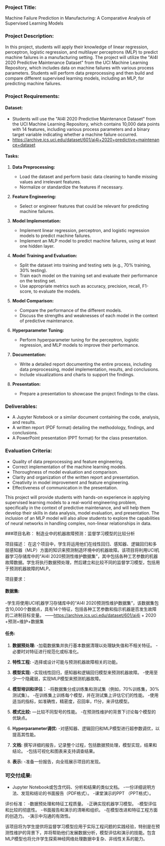 ### Project Title:
Machine Failure Prediction in Manufacturing: A Comparative Analysis of Supervised Learning Models

### Project Description:
In this project, students will apply their knowledge of linear regression, perceptron, logistic regression, and multilayer perceptrons (MLP) to predict machine failures in a manufacturing setting. The project will utilize the "AI4I 2020 Predictive Maintenance Dataset" from the UCI Machine Learning Repository, which includes data on machine failures with various process parameters. Students will perform data preprocessing and then build and compare different supervised learning models, including an MLP, for predicting machine failures.

### Project Requirements:

#### Dataset:
- Students will use the "AI4I 2020 Predictive Maintenance Dataset" from the UCI Machine Learning Repository, which contains 10,000 data points with 14 features, including various process parameters and a binary target variable indicating whether a machine failure occurred.
- https://archive.ics.uci.edu/dataset/601/ai4i+2020+predictive+maintenance+dataset

#### Tasks:
1. **Data Preprocessing:**
   - Load the dataset and perform basic data cleaning to handle missing values and irrelevant features.
   - Normalize or standardize the features if necessary.

2. **Feature Engineering:**
   - Select or engineer features that could be relevant for predicting machine failures.

3. **Model Implementation:**
   - Implement linear regression, perceptron, and logistic regression models to predict machine failures.
   - Implement an MLP model to predict machine failures, using at least one hidden layer.

4. **Model Training and Evaluation:**
   - Split the dataset into training and testing sets (e.g., 70% training, 30% testing).
   - Train each model on the training set and evaluate their performance on the testing set.
   - Use appropriate metrics such as accuracy, precision, recall, F1-score, to evaluate the models.

5. **Model Comparison:**
   - Compare the performance of the different models.
   - Discuss the strengths and weaknesses of each model in the context of predictive maintenance.

6. **Hyperparameter Tuning:**
   - Perform hyperparameter tuning for the perceptron, logistic regression, and MLP models to improve their performance.

7. **Documentation:**
   - Write a detailed report documenting the entire process, including data preprocessing, model implementation, results, and conclusions.
   - Include visualizations and charts to support the findings.

8. **Presentation:**
   - Prepare a presentation to showcase the project findings to the class.

### Deliverables:
- A Jupyter Notebook or a similar document containing the code, analysis, and results.
- A written report (PDF format) detailing the methodology, findings, and conclusions.
- A PowerPoint presentation (PPT format) for the class presentation.

### Evaluation Criteria:
- Quality of data preprocessing and feature engineering.
- Correct implementation of the machine learning models.
- Thoroughness of model evaluation and comparison.
- Clarity and organization of the written report and presentation.
- Creativity in model improvement and feature engineering.
- Effectiveness of communication in the presentation.

This project will provide students with hands-on experience in applying supervised learning models to a real-world engineering problem, specifically in the context of predictive maintenance, and will help them develop their skills in data analysis, model evaluation, and presentation. The inclusion of an MLP model will also allow students to explore the capabilities of neural networks in handling complex, non-linear relationships in data.


###项目名称：
制造业中的机器故障预测：监督学习模型的比较分析

项目描述：
在这个项目中，学生将运用他们在线性回归、感知器、逻辑回归和多层感知器（MLP）方面的知识来预测制造环境中的机器故障。该项目将利用UCI机器学习存储库中的“AI4I 2020预测性维护数据集”，其中包括各种工艺参数的机器故障数据。学生将执行数据预处理，然后建立和比较不同的监督学习模型，包括用于预测机器故障的MLP。

项目要求：

#### 数据集:
-学生将使用UCI机器学习存储库中的“AI4I 2020预测性维护数据集”，该数据集包含10,000个数据点，具有14个特征，包括各种工艺参数和指示机器是否发生故障的二进制目标变量。
——https://archive.ics.uci.edu/dataset/601/ai4i + 2020 +预测+维护+数据集

#### 任务:
1. **数据预处理:**
-加载数据集并执行基本数据清理以处理缺失值和不相关特征。
-必要时对特征进行规范化或标准化。

2. **特性工程:**
-选择或设计可能与预测机器故障相关的功能。

3. **模型实现:**
-实现线性回归，感知器和逻辑回归模型来预测机器故障。
-使用至少一个隐藏层，实现MLP模型来预测机器故障。

4. **模型培训和评估：**
-将数据集分成训练集和测试集（例如，70%训练集，30%测试集）。
-在训练集上训练每个模型，并在测试集上评估它们的性能。
-使用适当的指标，如准确性，精密度，召回率，f1分，来评估模型。

5. **模式比较:**
—比较不同型号的性能。
-在预测性维护的背景下讨论每个模型的优缺点。

6. **Hyperparameter调优:**
-对感知器、逻辑回归和MLP模型进行超参数调优，以提高其性能。

7. **文档:**
撰写详细的报告，记录整个过程，包括数据预处理，模型实现，结果和结论。
-包括可视化和图表来支持调查结果。

8. **表示:**
-准备一份报告，向全班展示项目的发现。

### 可交付成果:
- Jupyter Notebook或包含代码、分析和结果的类似文档。
-一份详细说明方法、发现和结论的书面报告（PDF格式）。
-课堂演示的PPT （PPT格式）。

评价标准：
-数据预处理和特征工程质量。
-正确实现机器学习模型。
-模型评估和比较的彻底性。
-书面报告和演示的清晰和组织。
-在模型改进和特征工程方面的创造力。
-演示中沟通的有效性。

该项目将为学生提供将监督学习模型应用于实际工程问题的实践经验，特别是在预测性维护的背景下，并将帮助他们发展数据分析，模型评估和演示的技能。包含MLP模型也将允许学生探索神经网络处理数据中复杂、非线性关系的能力。